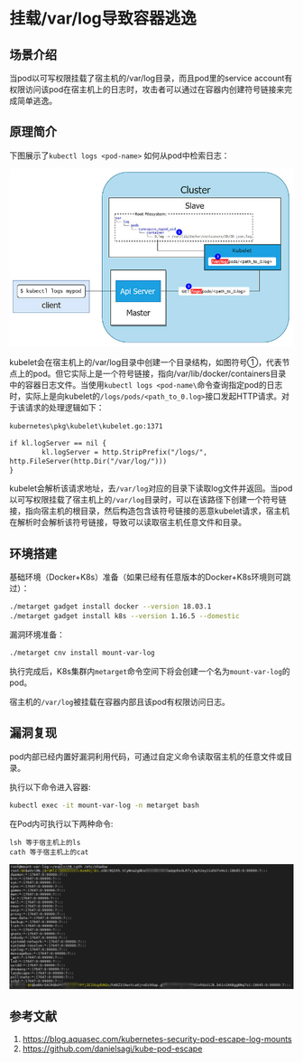 # 挂载/var/log导致容器逃逸

## 场景介绍

当pod以可写权限挂载了宿主机的/var/log目录，而且pod里的service account有权限访问该pod在宿主机上的日志时，攻击者可以通过在容器内创建符号链接来完成简单逃逸。

## 原理简介

下图展示了`kubectl logs <pod-name>` 如何从pod中检索日志：

![Kubernetes Cluster](images/1.jpg)

kubelet会在宿主机上的/var/log目录中创建一个目录结构，如图符号①，代表节点上的pod。但它实际上是一个符号链接，指向/var/lib/docker/containers目录中的容器日志文件。当使用`kubectl logs <pod-name\`命令查询指定pod的日志时，实际上是向kubelet的`/logs/pods/<path_to_0.log>`接口发起HTTP请求。对于该请求的处理逻辑如下：

`kubernetes\pkg\kubelet\kubelet.go:1371`

```golang
if kl.logServer == nil {
		kl.logServer = http.StripPrefix("/logs/", http.FileServer(http.Dir("/var/log/")))
}
```

kubelet会解析该请求地址，去`/var/log`对应的目录下读取log文件并返回。当pod以可写权限挂载了宿主机上的`/var/log`目录时，可以在该路径下创建一个符号链接，指向宿主机的根目录，然后构造包含该符号链接的恶意kubelet请求，宿主机在解析时会解析该符号链接，导致可以读取宿主机任意文件和目录。

## 环境搭建

基础环境（Docker+K8s）准备（如果已经有任意版本的Docker+K8s环境则可跳过）：

```bash
./metarget gadget install docker --version 18.03.1
./metarget gadget install k8s --version 1.16.5 --domestic
```

漏洞环境准备：

```bash
./metarget cnv install mount-var-log
```

执行完成后，K8s集群内`metarget`命令空间下将会创建一个名为`mount-var-log`的pod。

宿主机的`/var/log`被挂载在容器内部且该pod有权限访问日志。

## 漏洞复现

pod内部已经内置好漏洞利用代码，可通过自定义命令读取宿主机的任意文件或目录。

执行以下命令进入容器:

```bash
kubectl exec -it mount-var-log -n metarget bash
```

在Pod内可执行以下两种命令:

```
lsh 等于宿主机上的ls
cath 等于宿主机上的cat
```

![image-20211206143709379](images/2.png)

## 参考文献

1. https://blog.aquasec.com/kubernetes-security-pod-escape-log-mounts
2. https://github.com/danielsagi/kube-pod-escape